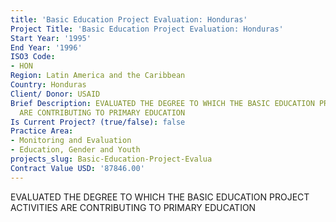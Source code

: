 ```yaml
---
title: 'Basic Education Project Evaluation: Honduras'
Project Title: 'Basic Education Project Evaluation: Honduras'
Start Year: '1995'
End Year: '1996'
ISO3 Code:
- HON
Region: Latin America and the Caribbean
Country: Honduras
Client/ Donor: USAID
Brief Description: EVALUATED THE DEGREE TO WHICH THE BASIC EDUCATION PROJECT ACTIVITIES
  ARE CONTRIBUTING TO PRIMARY EDUCATION
Is Current Project? (true/false): false
Practice Area:
- Monitoring and Evaluation
- Education, Gender and Youth
projects_slug: Basic-Education-Project-Evalua
Contract Value USD: '87846.00'
---
```


EVALUATED THE DEGREE TO WHICH THE BASIC EDUCATION PROJECT ACTIVITIES ARE CONTRIBUTING TO PRIMARY EDUCATION